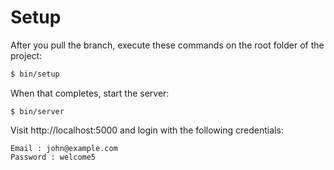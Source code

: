 # Setup

After you pull the branch, execute these commands on the root folder of the project:

```bash
$ bin/setup
```

When that completes, start the server:

```text
$ bin/server
```

Visit http://localhost:5000 and login with the following credentials:

```text
Email : john@example.com
Password : welcome5
```

